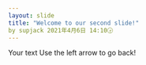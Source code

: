 ```yaml
---
layout: slide
title: "Welcome to our second slide!"
by supjack 2021年4月6日 14:10🕞
---
```

Your text
Use the left arrow to go back!
